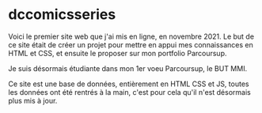 # dccomicsseries

Voici le premier site web que j'ai mis en ligne, en novembre 2021.
Le but de ce site était de créer un projet pour mettre en appui mes connaissances en HTML et CSS, et ensuite le proposer sur mon portfolio Parcoursup.

Je suis désormais étudiante dans mon 1er voeu Parcoursup, le BUT MMI.

Ce site est une base de données, entièrement en HTML CSS et JS, toutes les données ont été rentrés à la main, c'est pour cela qu'il n'est désormais plus mis à jour.
